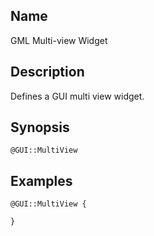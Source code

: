## Name

GML Multi-view Widget

## Description

Defines a GUI multi view widget.

## Synopsis

`@GUI::MultiView`

## Examples

```gml
@GUI::MultiView {

}
```
